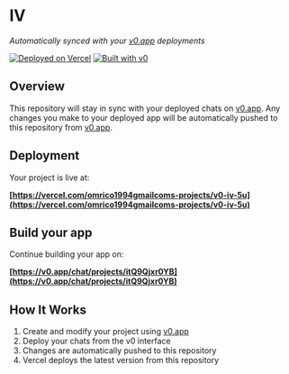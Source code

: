 # IV

*Automatically synced with your [v0.app](https://v0.app) deployments*

[![Deployed on Vercel](https://img.shields.io/badge/Deployed%20on-Vercel-black?style=for-the-badge&logo=vercel)](https://vercel.com/omrico1994gmailcoms-projects/v0-iv-5u)
[![Built with v0](https://img.shields.io/badge/Built%20with-v0.app-black?style=for-the-badge)](https://v0.app/chat/projects/itQ9Qjxr0YB)

## Overview

This repository will stay in sync with your deployed chats on [v0.app](https://v0.app).
Any changes you make to your deployed app will be automatically pushed to this repository from [v0.app](https://v0.app).

## Deployment

Your project is live at:

**[https://vercel.com/omrico1994gmailcoms-projects/v0-iv-5u](https://vercel.com/omrico1994gmailcoms-projects/v0-iv-5u)**

## Build your app

Continue building your app on:

**[https://v0.app/chat/projects/itQ9Qjxr0YB](https://v0.app/chat/projects/itQ9Qjxr0YB)**

## How It Works

1. Create and modify your project using [v0.app](https://v0.app)
2. Deploy your chats from the v0 interface
3. Changes are automatically pushed to this repository
4. Vercel deploys the latest version from this repository
